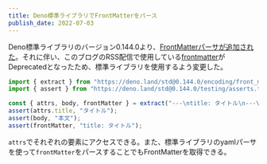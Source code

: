 ```yaml
---
title: Deno標準ライブラリでFrontMatterをパース
publish_date: 2022-07-03
---
```

Deno標準ライブラリのバージョン0.144.0より、[FrontMatterパーサが追加された](https://github.com/denoland/deno_std/pull/2335)。それに伴い、このブログのRSS配信で使用している[frontmatter](https://github.com/kt3k/frontmatter)がDeprecatedとなったため、標準ライブラリを使用するよう変更した。

```ts
import { extract } from "https://deno.land/std@0.144.0/encoding/front_matter.ts";
import { assert } from "https://deno.land/std@0.144.0/testing/asserts.ts";

const { attrs, body, frontMatter } = extract("---\ntitle: タイトル\n---\n本文");
assert(attrs.title, "タイトル");
assert(body, "本文");
assert(frontMatter, "title: タイトル");
```
`attrs`でそれぞれの要素にアクセスできる。また、標準ライブラリのyamlパーサを使って`frontMatter`をパースすることでもFrontMatterを取得できる。